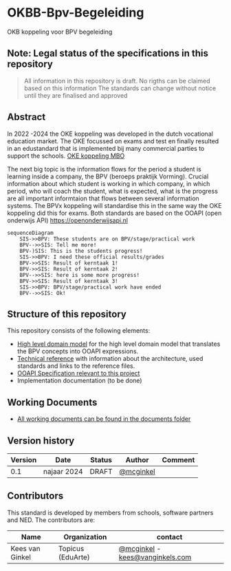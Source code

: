 # OKBB-Bpv-Begeleiding
OKB koppeling voor BPV begeleiding


## Note: Legal status of the specifications in this repository
 > All information in this repository is draft. No rigths can be claimed based on this information
 > The standards can change without notice until they are finalised and approved

## Abstract
In 2022 -2024 the OKE koppeling was developed in the dutch vocational education market. The OKE focussed on exams and test en finally resulted in an edustandard that is implemented bij many commercial parties to support the schools.
[OKE koppeling MBO ](https://www.edustandaard.nl/standaard_afspraken/onderwijs-koppelingen-examinering-mbo/oke-mbo-1-0/)

The next big topic is the information flows for the period a student is learning inside a company, the BPV (beroeps praktijk Vorming). Crucial information about which student is working in which company, in which period, who will coach the student, what is expected, what is the progress are all important informtaion that flows between several information systems. The BPVx koppeling will standardise this in the same way the OKE koppeling did this for exams. Both standards are based on the OOAPI (open onderwijs API) https://openonderwijsapi.nl 

```mermaid
sequenceDiagram
    SIS->>BPV: These students are on BPV/stage/practical work
    BPV-->>SIS: Tell me more!
    BPV-)SIS: This is the students progress!
    SIS->>BPV: I need these official results/grades
    BPV->>SIS: Result of kerntaak 1!
    BPV->>SIS: Result of kerntaak 2!
    BPV-->>SIS: here is some more progress!
    BPV->>SIS: Result of kerntaak 3!
    SIS->>BPV: BPV/stage/practical work have ended
    BPV-->>SIS: Ok!

```


## Structure of this repository

This repository consists of the following elements:
- [High level domain model](doc/domainmodel.md) for the high level domain model that translates the BPV concepts into OOAPI expressions.
- [Technical reference](doc/technical-reference.md) with information about the architecture, used standards and links to the reference files.
- [OOAPI Specification relevant to this project](specification/v5/docs.html)
- Implementation documentation (to be done)

## Working Documents
- [All working documents can be found in the documents folder](doc/documents/)

## Version history

| Version | Date | Status | Author | Comment |
|---|---|---|---|---|
| 0.1 | najaar 2024 | DRAFT | [@mcginkel](https://github.com/mcginkel) | |

## Contributors

This standard is developed by members from schools, software partners and NED. The contributors are:

| Name | Organization | contact |
|---|---|---|
| Kees van Ginkel | Topicus (EduArte)  | [@mcginkel](https://github.com/mcginkel) -  kees@vanginkels.com |
